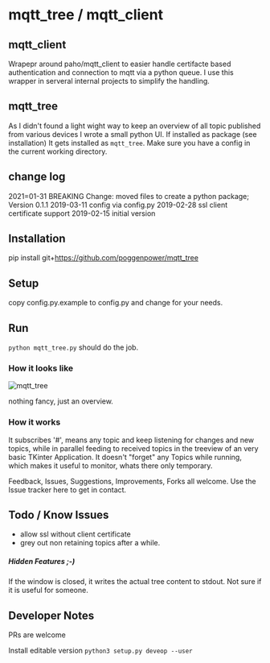 # mqtt_tree / mqtt_client

## mqtt_client
Wrapepr around paho/mqtt_client to easier handle certifacte based authentication and connection to mqtt via a python queue.
I use this wrapper in serveral internal projects to simplify the handling. 

## mqtt_tree 
As I didn't found a light wight way to keep an overview of all topic published from various devices I wrote a small python UI.
If installed as package (see installation)
It gets installed as `mqtt_tree`.
Make sure you have a config in the current working directory. 

## change log
2021=01-31 BREAKING Change: moved files to create a python package; Version 0.1.1
2019-03-11 config via config.py
2019-02-28 ssl client certificate support
2019-02-15 initial version


## Installation
pip install git+https://github.com/poggenpower/mqtt_tree

## Setup
copy config.py.example to config.py
and change for your needs.

## Run
`python mqtt_tree.py` should do the job.

### How it looks like
![mqtt_tree](https://user-images.githubusercontent.com/6035034/53057173-831a3f00-34ae-11e9-8a76-a66edc996c21.png)

nothing fancy, just an overview.

### How it works

It subscribes '#', means any topic and keep listening for changes and new topics, while in parallel feeding to received topics in the treeview of an very basic TKinter Application.
It doesn't "forget" any Topics while running, which makes it useful to monitor, whats there only temporary.

Feedback, Issues, Suggestions, Improvements, Forks all welcome. Use the Issue tracker here to get in contact.

## Todo / Know Issues
* allow ssl without client certificate
* grey out non retaining topics after a while. 

##### Hidden Features ;-)

If the window is closed, it writes the actual tree content to stdout. Not sure if it is useful for someone.


## Developer Notes

PRs are welcome

Install editable version `python3 setup.py deveop --user`